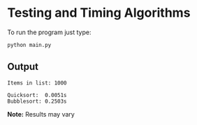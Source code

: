 # Testing and Timing Algorithms

To run the program just type:

```bash
python main.py
```

## Output

```
Items in list: 1000

Quicksort:  0.0051s
Bubblesort: 0.2503s
```

**Note:** Results may vary
